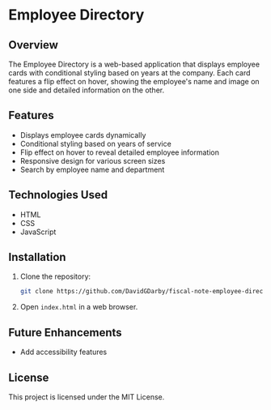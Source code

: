 # Employee Directory

## Overview
The Employee Directory is a web-based application that displays employee cards with conditional styling based on years at the company. Each card features a flip effect on hover, showing the employee's name and image on one side and detailed information on the other.

## Features
- Displays employee cards dynamically
- Conditional styling based on years of service
- Flip effect on hover to reveal detailed employee information
- Responsive design for various screen sizes
- Search by employee name and department

## Technologies Used
- HTML
- CSS
- JavaScript

## Installation
1. Clone the repository:
   ```sh
   git clone https://github.com/DavidGDarby/fiscal-note-employee-directory.git
   ```

3. Open `index.html` in a web browser.


## Future Enhancements
- Add accessibility features
## License
This project is licensed under the MIT License.


